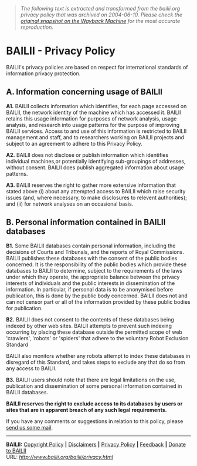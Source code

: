 > *The following text is extracted and transformed from the bailii.org privacy policy that was archived on 2004-06-10. Please check the [original snapshot on the Wayback Machine](https://web.archive.org/web/20040610121410id_/http%3A//www2.bailii.org/bailii/privacy.html) for the most accurate reproduction.*

# BAILII - Privacy Policy

BAILII's privacy policies are based on respect for international standards of information privacy protection. 

## A. Information concerning usage of BAILII

**A1.** BAILII collects information which identifies, for each page accessed on BAILII, the network identity of the machine which has accessed it. BAILII retains this usage information for purposes of network analysis, usage analysis, and research into usage patterns for the purpose of improving BAILII services. Access to and use of this information is restricted to BAILII management and staff, and to researchers working on BAILII projects and subject to an agreement to adhere to this Privacy Policy.

**A2.** BAILII does not disclose or publish information which identifies individual machines,or potentially identifying sub-groupings of addresses, without consent. BAILII does publish aggregated information about usage patterns.

**A3.** BAILII reserves the right to gather more extensive information that stated above (i) about any attempted access to BAILII which raise security issues (and, where necessary, to make disclosures to relevent authorities); and (ii) for network analyses on an occasional basis.

## B. Personal information contained in BAILII databases

**B1.** Some BAILII databases contain personal information, including the decisions of Courts and Tribunals, and the reports of Royal Commissions. BAILII publishes these databases with the consent of the public bodies concerned. It is the responsibility of the public bodies which provide these databases to BAILII to determine, subject to the requirements of the laws under which they operate, the appropriate balance between the privacy interests of individuals and the public interests in dissemination of the information. In particular, if personal data is to be anonymised before publication, this is done by the public body concerned. BAILII does not and can not censor part or all of the information provided by these public bodies for publication.

**B2.** BAILII does not consent to the contents of these databases being indexed by other web sites. BAILII attempts to prevent such indexing occurring by placing these database outside the permitted scope of web 'crawlers', 'robots' or 'spiders' that adhere to the voluntary Robot Exclusion Standard

BAILII also monitors whether any robots attempt to index these databases in disregard of this Standard, and takes steps to exclude any that do so from any access to BAILII.

**B3.** BAILII users should note that there are legal limitations on the use, publication and dissemination of some personal information contained in BAILII databases. 

**BAILII reserves the right to exclude access to its databases by users or sites that are in apparent breach of any such legal requirements.**

If you have any comments or suggestions in relation to this policy, please [send us some mail](https://web.archive.org/web/20040610121410id_/http%3A//www2.bailii.org/bailii/feedback.html).

* * *

**BAILII:** [Copyright Policy](https://web.archive.org/bailii/copyright.html) **|** [Disclaimers](https://web.archive.org/bailii/disclaimers.html) **|** [Privacy Policy](https://web.archive.org/bailii/privacy.html) **|** [Feedback](https://web.archive.org/bailii/feedback.html) **|** [Donate to BAILII](http://www.givenow.org/charitysearch/charitydetails.asp?ID=554118&PID=512038&SearchString=British+%26+Irish+Legal+Information+Institute&page=quick&orgname=British+%26+Irish+Legal+Information+Institute)   
URL: _http://www.bailii.org/bailii/privacy.html_
